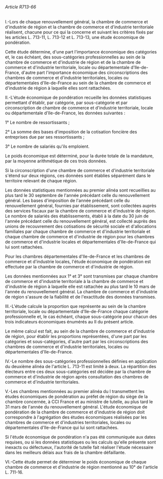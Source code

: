 ###### Article R713-66

I.-Lors de chaque renouvellement général, la chambre de commerce et d'industrie de région et la chambre de commerce et d'industrie territoriale réalisent, chacune pour ce qui la concerne et suivant les critères fixés par les articles L. 713-11, L. 713-12 et L. 713-13, une étude économique de pondération.

Cette étude détermine, d'une part l'importance économique des catégories et, le cas échéant, des sous-catégories professionnelles au sein de la chambre de commerce et d'industrie de région et de la chambre de commerce et d'industrie territoriale, locale ou départementale d'Ile-de-France, d'autre part l'importance économique des circonscriptions des chambres de commerce et d'industrie territoriales, locales ou départementales d'Ile-de-France au sein de la chambre de commerce et d'industrie de région à laquelle elles sont rattachées.

II.-L'étude économique de pondération recueille les données statistiques permettant d'établir, par catégorie, par sous-catégorie et par circonscription de chambre de commerce et d'industrie territoriale, locale ou départementale d'Ile-de-France, les données suivantes :

1° Le nombre de ressortissants ;

2° La somme des bases d'imposition de la cotisation foncière des entreprises due par ses ressortissants ;

3° Le nombre de salariés qu'ils emploient.

Le poids économique est déterminé, pour la durée totale de la mandature, par la moyenne arithmétique de ces trois données.

Si la circonscription d'une chambre de commerce et d'industrie territoriale s'étend sur deux régions, ces données sont établies séparément dans le territoire relevant de chaque région.

Les données statistiques mentionnées au premier alinéa sont recueillies au plus tard le 30 septembre de l'année précédant celle du renouvellement général. Les bases d'imposition de l'année précédant celle du renouvellement général, fournies par établissement, sont collectées auprès des services fiscaux par la chambre de commerce et d'industrie de région. Le nombre de salariés des établissements, établi à la date du 30 juin de l'année précédant celle du renouvellement général, est collecté auprès des unions de recouvrement des cotisations de sécurité sociale et d'allocations familiales par chaque chambre de commerce et d'industrie territoriale et chaque chambre de commerce et d'industrie de région pour les chambres de commerce et d'industrie locales et départementales d'Ile-de-France qui lui sont rattachées.

Pour les chambres départementales d'Ile-de-France et les chambres de commerce et d'industrie locales, l'étude économique de pondération est effectuée par la chambre de commerce et d'industrie de région.

Les données mentionnées aux 1° et 3° sont transmises par chaque chambre de commerce et d'industrie territoriale à la chambre de commerce et d'industrie de région à laquelle elle est rattachée au plus tard le 10 mars de l'année du renouvellement général. La chambre de commerce et d'industrie de région s'assure de la fiabilité et de l'exactitude des données transmises.

III.-L'étude calcule la proportion que représente au sein de la chambre territoriale, locale ou départementale d'Ile-de-France chaque catégorie professionnelle et, le cas échéant, chaque sous-catégorie pour chacun des trois indicateurs économiques énumérés au II du présent article.

Le même calcul est fait, au sein de la chambre de commerce et d'industrie de région, pour établir les proportions représentées, d'une part par les catégories et sous-catégories, d'autre part par les circonscriptions des chambres de commerce et d'industrie territoriales, locales ou départementales d'Ile-de-France.

IV.-Le nombre des sous-catégories professionnelles définies en application du deuxième alinéa de l'article L. 713-11 est limité à deux. La répartition des électeurs entre ces deux sous-catégories est décidée par la chambre de commerce et d'industrie de région après consultation des chambres de commerce et d'industrie territoriales.

V.-Les chambres mentionnées au premier alinéa du I transmettent les études économiques de pondération au préfet de région du siège de la chambre concernée, à CCI France et au ministre de tutelle, au plus tard le 31 mars de l'année du renouvellement général. L'étude économique de pondération de la chambre de commerce et d'industrie de région doit correspondre à l'agrégation des études économiques réalisées par les chambres de commerce et d'industries territoriales, locales ou départementales d'Ile-de-France qui lui sont rattachées.

Si l'étude économique de pondération n'a pas été communiquée aux dates requises, ou si les données statistiques ou les calculs qu'elle présente sont inexacts ou défectueux, l'autorité de tutelle fait réaliser l'étude nécessaire dans les meilleurs délais aux frais de la chambre défaillante.

VI.-Cette étude permet de déterminer le poids économique de chaque chambre de commerce et d'industrie de région mentionné au 10° de l'article L. 711-16.

